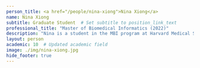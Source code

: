 ```yaml
---
person_title: <a href="/people/nina-xiong">Nina Xiong</a>
name: Nina Xiong
subtitle: Graduate Student  # Set subtitle to position_link_text
professional_title: "Master of Biomedical Informatics (2022)"
description: "Nina is a student in the MBI program at Harvard Medical School. She obtained a degree in Molecular & Cell Biology from the University of California, Berkeley, where she studied endogenous retroviruses and their role in development. She is interested in understanding the biology of diseases using a variety of approaches, particularly genomics."
layout: person
academic: 10  # Updated academic field
image: ./img/nina-xiong.jpg
hide_footer: true
---
```

